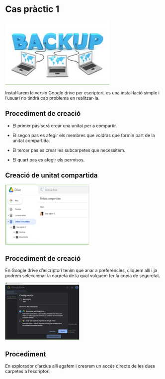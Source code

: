 # Cas pràctic 1

![](imatge1.png)

Instal·larem la versió Google drive per escriptori, es una instal·lació simple i l’usuari no tindrà cap problema en realitzar-la.

## Procediment de creació

- El primer pas serà crear una unitat per a compartir.

- El segon pas es afegir els membres que voldràs que formin part de la unitat compartida.

- El tercer pas es crear les  subcarpetes que necessitem.

- El quart pas es afegir els permisos.


## Creació de unitat compartida

![](Selecció_054.png)

## Procediment de creació

En Google drive d’escriptori tenim que anar a preferències, cliquem allí i ja podrem seleccionar la carpeta de la qual vulguem fer la copia de seguretat.

![](Selecció_055.png)



## Procediment

En explorador d’arxius allí agafem i crearem un accés directe de les dues carpetes a l’escriptori


